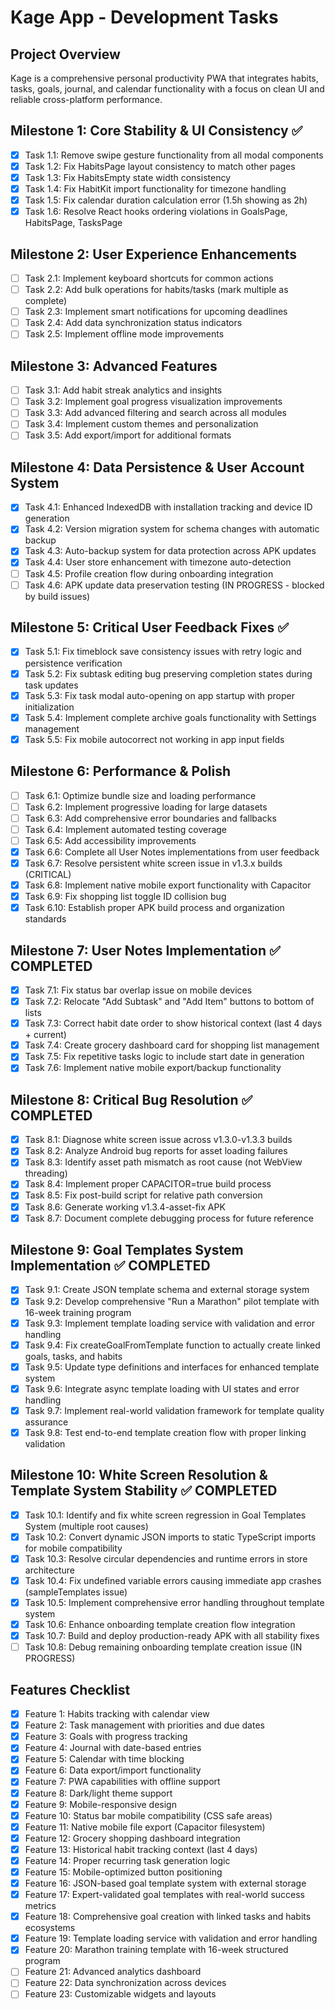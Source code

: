 # Kage App - Development Tasks

## Project Overview

Kage is a comprehensive personal productivity PWA that integrates habits, tasks, goals, journal, and calendar functionality with a focus on clean UI and reliable cross-platform performance.

## Milestone 1: Core Stability & UI Consistency ✅

- [x] Task 1.1: Remove swipe gesture functionality from all modal components
- [x] Task 1.2: Fix HabitsPage layout consistency to match other pages
- [x] Task 1.3: Fix HabitsEmpty state width consistency
- [x] Task 1.4: Fix HabitKit import functionality for timezone handling
- [x] Task 1.5: Fix calendar duration calculation error (1.5h showing as 2h)
- [x] Task 1.6: Resolve React hooks ordering violations in GoalsPage, HabitsPage, TasksPage

## Milestone 2: User Experience Enhancements

- [ ] Task 2.1: Implement keyboard shortcuts for common actions
- [ ] Task 2.2: Add bulk operations for habits/tasks (mark multiple as complete)
- [ ] Task 2.3: Implement smart notifications for upcoming deadlines
- [ ] Task 2.4: Add data synchronization status indicators
- [ ] Task 2.5: Implement offline mode improvements

## Milestone 3: Advanced Features

- [ ] Task 3.1: Add habit streak analytics and insights
- [ ] Task 3.2: Implement goal progress visualization improvements
- [ ] Task 3.3: Add advanced filtering and search across all modules
- [ ] Task 3.4: Implement custom themes and personalization
- [ ] Task 3.5: Add export/import for additional formats

## Milestone 4: Data Persistence & User Account System

- [x] Task 4.1: Enhanced IndexedDB with installation tracking and device ID generation
- [x] Task 4.2: Version migration system for schema changes with automatic backup
- [x] Task 4.3: Auto-backup system for data protection across APK updates  
- [x] Task 4.4: User store enhancement with timezone auto-detection
- [ ] Task 4.5: Profile creation flow during onboarding integration
- [ ] Task 4.6: APK update data preservation testing (IN PROGRESS - blocked by build issues)

## Milestone 5: Critical User Feedback Fixes ✅

- [x] Task 5.1: Fix timeblock save consistency issues with retry logic and persistence verification
- [x] Task 5.2: Fix subtask editing bug preserving completion states during task updates
- [x] Task 5.3: Fix task modal auto-opening on app startup with proper initialization
- [x] Task 5.4: Implement complete archive goals functionality with Settings management
- [x] Task 5.5: Fix mobile autocorrect not working in app input fields

## Milestone 6: Performance & Polish

- [ ] Task 6.1: Optimize bundle size and loading performance
- [ ] Task 6.2: Implement progressive loading for large datasets
- [ ] Task 6.3: Add comprehensive error boundaries and fallbacks
- [ ] Task 6.4: Implement automated testing coverage
- [ ] Task 6.5: Add accessibility improvements
- [x] Task 6.6: Complete all User Notes implementations from user feedback
- [x] Task 6.7: Resolve persistent white screen issue in v1.3.x builds (CRITICAL)
- [x] Task 6.8: Implement native mobile export functionality with Capacitor
- [x] Task 6.9: Fix shopping list toggle ID collision bug
- [x] Task 6.10: Establish proper APK build process and organization standards

## Milestone 7: User Notes Implementation ✅ COMPLETED

- [x] Task 7.1: Fix status bar overlap issue on mobile devices
- [x] Task 7.2: Relocate "Add Subtask" and "Add Item" buttons to bottom of lists
- [x] Task 7.3: Correct habit date order to show historical context (last 4 days + current)
- [x] Task 7.4: Create grocery dashboard card for shopping list management
- [x] Task 7.5: Fix repetitive tasks logic to include start date in generation
- [x] Task 7.6: Implement native mobile export/backup functionality

## Milestone 8: Critical Bug Resolution ✅ COMPLETED

- [x] Task 8.1: Diagnose white screen issue across v1.3.0-v1.3.3 builds
- [x] Task 8.2: Analyze Android bug reports for asset loading failures
- [x] Task 8.3: Identify asset path mismatch as root cause (not WebView threading)
- [x] Task 8.4: Implement proper CAPACITOR=true build process
- [x] Task 8.5: Fix post-build script for relative path conversion
- [x] Task 8.6: Generate working v1.3.4-asset-fix APK
- [x] Task 8.7: Document complete debugging process for future reference

## Milestone 9: Goal Templates System Implementation ✅ COMPLETED

- [x] Task 9.1: Create JSON template schema and external storage system
- [x] Task 9.2: Develop comprehensive "Run a Marathon" pilot template with 16-week training program
- [x] Task 9.3: Implement template loading service with validation and error handling
- [x] Task 9.4: Fix createGoalFromTemplate function to actually create linked goals, tasks, and habits
- [x] Task 9.5: Update type definitions and interfaces for enhanced template system
- [x] Task 9.6: Integrate async template loading with UI states and error handling
- [x] Task 9.7: Implement real-world validation framework for template quality assurance
- [x] Task 9.8: Test end-to-end template creation flow with proper linking validation

## Milestone 10: White Screen Resolution & Template System Stability ✅ COMPLETED

- [x] Task 10.1: Identify and fix white screen regression in Goal Templates System (multiple root causes)
- [x] Task 10.2: Convert dynamic JSON imports to static TypeScript imports for mobile compatibility
- [x] Task 10.3: Resolve circular dependencies and runtime errors in store architecture
- [x] Task 10.4: Fix undefined variable errors causing immediate app crashes (sampleTemplates issue)
- [x] Task 10.5: Implement comprehensive error handling throughout template system
- [x] Task 10.6: Enhance onboarding template creation flow integration
- [x] Task 10.7: Build and deploy production-ready APK with all stability fixes
- [ ] Task 10.8: Debug remaining onboarding template creation issue (IN PROGRESS)

## Features Checklist

- [x] Feature 1: Habits tracking with calendar view
- [x] Feature 2: Task management with priorities and due dates
- [x] Feature 3: Goals with progress tracking
- [x] Feature 4: Journal with date-based entries
- [x] Feature 5: Calendar with time blocking
- [x] Feature 6: Data export/import functionality
- [x] Feature 7: PWA capabilities with offline support
- [x] Feature 8: Dark/light theme support
- [x] Feature 9: Mobile-responsive design
- [x] Feature 10: Status bar mobile compatibility (CSS safe areas)
- [x] Feature 11: Native mobile file export (Capacitor filesystem)
- [x] Feature 12: Grocery shopping dashboard integration
- [x] Feature 13: Historical habit tracking context (last 4 days)
- [x] Feature 14: Proper recurring task generation logic
- [x] Feature 15: Mobile-optimized button positioning
- [x] Feature 16: JSON-based goal template system with external storage
- [x] Feature 17: Expert-validated goal templates with real-world success metrics
- [x] Feature 18: Comprehensive goal creation with linked tasks and habits ecosystems
- [x] Feature 19: Template loading service with validation and error handling
- [x] Feature 20: Marathon training template with 16-week structured program
- [ ] Feature 21: Advanced analytics dashboard
- [ ] Feature 22: Data synchronization across devices
- [ ] Feature 23: Customizable widgets and layouts